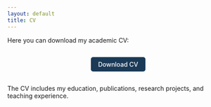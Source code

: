 ```yaml
---
layout: default
title: CV
---
```


<p>Here you can download my academic CV:</p>

<div style="text-align:center; margin:30px 0;">
  <a href="CV.pdf" download
     style="
       display:inline-block;
       padding:8px 16px;
       font-size:1em;
       font-weight:500;
       color:#fff;
       background-color:#1B3A57;
       text-decoration:none;
       border-radius:5px;
       transition: background-color 0.3s;">
    Download CV
  </a>
</div>

<p>The CV includes my education, publications, research projects, and teaching experience.</p>
